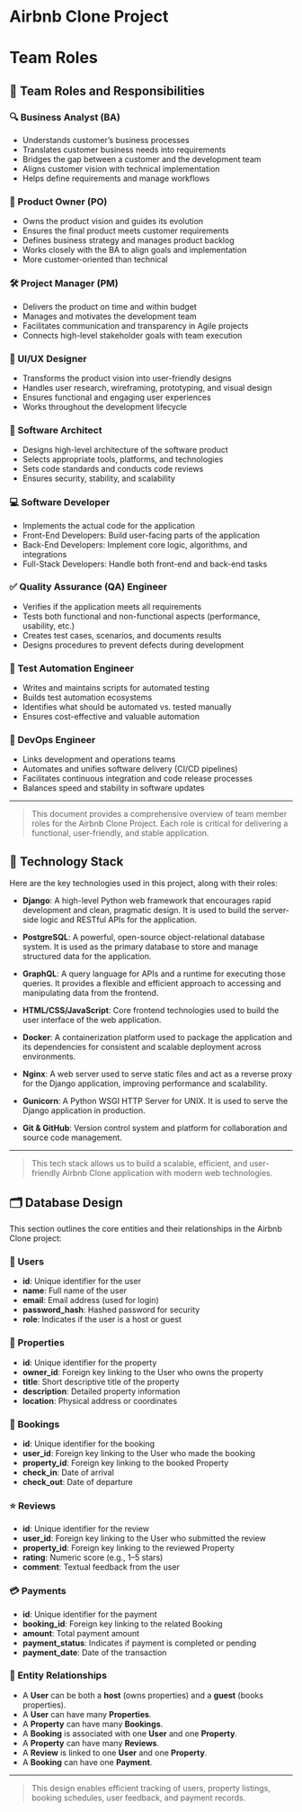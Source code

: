 
# Airbnb Clone Project
# Team Roles
## 📌 Team Roles and Responsibilities

### 🔍 Business Analyst (BA)
- Understands customer’s business processes
- Translates customer business needs into requirements
- Bridges the gap between a customer and the development team
- Aligns customer vision with technical implementation
- Helps define requirements and manage workflows

### 🎯 Product Owner (PO)
- Owns the product vision and guides its evolution
- Ensures the final product meets customer requirements
- Defines business strategy and manages product backlog
- Works closely with the BA to align goals and implementation
- More customer-oriented than technical

### 🛠️ Project Manager (PM)
- Delivers the product on time and within budget
- Manages and motivates the development team
- Facilitates communication and transparency in Agile projects
- Connects high-level stakeholder goals with team execution

### 🎨 UI/UX Designer
- Transforms the product vision into user-friendly designs
- Handles user research, wireframing, prototyping, and visual design
- Ensures functional and engaging user experiences
- Works throughout the development lifecycle

### 🧠 Software Architect
- Designs high-level architecture of the software product
- Selects appropriate tools, platforms, and technologies
- Sets code standards and conducts code reviews
- Ensures security, stability, and scalability

### 💻 Software Developer
- Implements the actual code for the application
- Front-End Developers: Build user-facing parts of the application
- Back-End Developers: Implement core logic, algorithms, and integrations
- Full-Stack Developers: Handle both front-end and back-end tasks

### ✅ Quality Assurance (QA) Engineer
- Verifies if the application meets all requirements
- Tests both functional and non-functional aspects (performance, usability, etc.)
- Creates test cases, scenarios, and documents results
- Designs procedures to prevent defects during development

### 🤖 Test Automation Engineer
- Writes and maintains scripts for automated testing
- Builds test automation ecosystems
- Identifies what should be automated vs. tested manually
- Ensures cost-effective and valuable automation

### 🔄 DevOps Engineer
- Links development and operations teams
- Automates and unifies software delivery (CI/CD pipelines)
- Facilitates continuous integration and code release processes
- Balances speed and stability in software updates

---

> This document provides a comprehensive overview of team member roles for the Airbnb Clone Project. Each role is critical for delivering a functional, user-friendly, and stable application.

## 🧰 Technology Stack

Here are the key technologies used in this project, along with their roles:

- **Django**: A high-level Python web framework that encourages rapid development and clean, pragmatic design. It is used to build the server-side logic and RESTful APIs for the application.

- **PostgreSQL**: A powerful, open-source object-relational database system. It is used as the primary database to store and manage structured data for the application.

- **GraphQL**: A query language for APIs and a runtime for executing those queries. It provides a flexible and efficient approach to accessing and manipulating data from the frontend.

- **HTML/CSS/JavaScript**: Core frontend technologies used to build the user interface of the web application.

- **Docker**: A containerization platform used to package the application and its dependencies for consistent and scalable deployment across environments.

- **Nginx**: A web server used to serve static files and act as a reverse proxy for the Django application, improving performance and scalability.

- **Gunicorn**: A Python WSGI HTTP Server for UNIX. It is used to serve the Django application in production.

- **Git & GitHub**: Version control system and platform for collaboration and source code management.

---

> This tech stack allows us to build a scalable, efficient, and user-friendly Airbnb Clone application with modern web technologies.

## 🗂️ Database Design

This section outlines the core entities and their relationships in the Airbnb Clone project:

### 🧑 Users
- **id**: Unique identifier for the user
- **name**: Full name of the user
- **email**: Email address (used for login)
- **password_hash**: Hashed password for security
- **role**: Indicates if the user is a host or guest

### 🏡 Properties
- **id**: Unique identifier for the property
- **owner_id**: Foreign key linking to the User who owns the property
- **title**: Short descriptive title of the property
- **description**: Detailed property information
- **location**: Physical address or coordinates

### 📅 Bookings
- **id**: Unique identifier for the booking
- **user_id**: Foreign key linking to the User who made the booking
- **property_id**: Foreign key linking to the booked Property
- **check_in**: Date of arrival
- **check_out**: Date of departure

### ⭐ Reviews
- **id**: Unique identifier for the review
- **user_id**: Foreign key linking to the User who submitted the review
- **property_id**: Foreign key linking to the reviewed Property
- **rating**: Numeric score (e.g., 1–5 stars)
- **comment**: Textual feedback from the user

### 💳 Payments
- **id**: Unique identifier for the payment
- **booking_id**: Foreign key linking to the related Booking
- **amount**: Total payment amount
- **payment_status**: Indicates if payment is completed or pending
- **payment_date**: Date of the transaction

### 🔗 Entity Relationships
- A **User** can be both a **host** (owns properties) and a **guest** (books properties).
- A **User** can have many **Properties**.
- A **Property** can have many **Bookings**.
- A **Booking** is associated with one **User** and one **Property**.
- A **Property** can have many **Reviews**.
- A **Review** is linked to one **User** and one **Property**.
- A **Booking** can have one **Payment**.

---

> This design enables efficient tracking of users, property listings, booking schedules, user feedback, and payment records.
